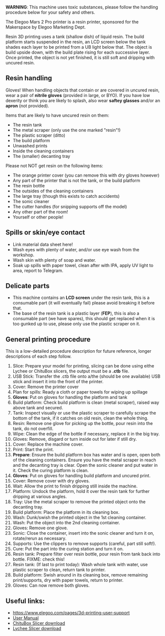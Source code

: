 **WARNING**: This machine uses toxic substances, please follow the handling procedure below for your safety and others.

The Elegoo Mars 2 Pro printer is a resin printer, sponsored for the Makerspace by Elegoo Marketing Dept.

Resin 3D printing uses a tank (shallow dish) of liquid resin. The build platform starts suspended in the resin, an LCD screen below the tank shades each layer to be printed from a UB light below that. The object is build upside down, with the build plate rising for each successive layer. Once printed, the object is not yet finished, it is still soft and dripping with uncured resin.

## Resin handling

Gloves! When handling objects that contain or are covered in uncured resin, wear a pair of **nitrile gloves** (provided in large, or BYO). If you have low dexerity or think you are likely to splash, also wear **saftey glasses** and/or an **apron** (not provided).

Items that are likely to have uncured resin on them:

* The resin tank
* The metal scraper (only use the one marked "resin"!)
* The plastic scraper (ditto)
* The build platform
* Unwashed prints
* Inside the cleaning containers
* The (smaller) decanting tray

Please not NOT get resin on the following items:

* The orange printer cover (you can remove this with dry gloves however)
* Any part of the printer that is not the tank, or the build platform
* The resin bottle
* The outsides of the cleaning containers
* The large tray (though this exists to catch accidents)
* The sonic cleaner
* The cutter handles (for snipping supports off the model)
* Any other part of the room!
* Yourself or other people!

## Spills or skin/eye contact

* Link material data sheet here!
* Wash eyes with plenty of water, and/or use eye wash from the workshop.
* Wash skin with plenty of soap and water.
* Soak up spills with paper towel, clean after with IPA, apply UV light to area, report to Telegram.

## Delicate parts

* This machine contains an **LCD screen** under the resin tank, this is a consumable part (it will eventually fail) please avoid breaking it before that.
* The base of the resin tank is a plastic layer (**FEP**), this is also a consumable part (we have spares), this should get replaced when it is too gunked up to use, please only use the plastic scraper on it.

## General printing procedure

This is a low-detailed procedure description for future reference, longer descriptions of each step follow.

1. Slice: Prepare your model for printing, slicing can be done using eithe Lychee or ChituBox slicers, the output must be a **.ctb** file.
2. USB Stick: Transfer the .ctb file onto a/the (should be one available) USB stick and insert it into the front of the printer.
3. Cover: Remove the printer cover
4. Plan for spills: Ready a cloth or paper towels for wiping up spillage
5. **Gloves**: Put on gloves for handling the platform and tank
6. Build platform: Check build platform is clean (metal scraper), raised way above tank and secured.
7. Tank: Inspect visually or use the plastic scraper to carefully scrape the bottom of the tank, if it catches on old resin, clean the whole thing.
8. Resin: Remove one glove for picking up the bottle, pour resin into the tank, do not overfill.
8. Wipe: Clean the edge of the bottle if necessary, replace it in the big tray.
9. Gloves: Remove, disgard or turn inside out for later if still dry.
10. Cover: Replace the machine cover.
11. Print: Start the print.
12. **Prepare**: Ensure the build platform box has water and is open, open both of the cleaning containers. Ensure you have the metal scraper in reach and the decanting tray is clear. Open the sonic cleaner and put water in it. Check the curing platform is clean.
13. **Gloves**: Put on gloves for handling build platform and uncured print.
14. Cover: Remove cover with dry gloves.
15. Wait: Allow the print to finish dripping still inside the machine.
16. Platform: Undock the platform, hold it over the resin tank for further dripping at various angles.
17. Tray: Use the metal scraper to remove the printed object onto the decanting tray.
18. Build platform: Place the platform in its cleaning box.
19. Wash: Dunk/swish the printed object in the 1st cleaning container.
20. Wash: Put the object into the 2nd cleaning container.
21. Gloves: Remove one glove.
22. Sonic: Close the container, insert into the sonic cleaner and turn it on, rotate/rerun as necessary.
23. Supports: Use the clippers to remove supports (careful, part still soft!).
24. Cure: Put the part into the curing station and turn it on.
25. Resin tank: Prepare filter over resin bottle, pour resin from tank back into bottle.  FIXME: check this!
26. Resin tank: (If last to print today): Wash whole tank with water, use plastic scraper to clean, return tank to printer.
25. Build platform: Swish around in its cleaning box, remove remaining print/supports, dry with paper towels, return to printer.
25. Gloves: Can now remove both gloves.



## Useful links:

* https://www.elegoo.com/pages/3d-printing-user-support
* [User Manual](https://drive.google.com/file/d/13P8Mape_UBEkh02dRYdCLpdhQNJhoqlm/view)
* [ChituBox Slicer download](https://www.chitubox.com/en/article/support/howto/chitubox-free/installation/50)
* [Lychee Slicer download](https://mango3d.io/downloads/)
